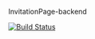 InvitationPage-backend


[![Build Status](https://dev.azure.com/emiicorsaro/InvitationPage/_apis/build/status/EmiCorsaro.InvitationPage?branchName=master)](https://dev.azure.com/emiicorsaro/InvitationPage/_build/latest?definitionId=2&branchName=master)
